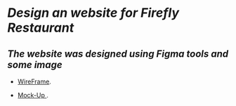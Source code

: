 # ***Design an  website for Firefly Restaurant***

## ***The website was designed using Figma tools and some image***

- [WireFrame](https://www.figma.com/file/v1xTiTyaF5Yk57IQExzjvt/Untitled?type=design&node-id=0-1&mode=design&t=7QjCGKA3SxaHxBpb-0).

- [Mock-Up ](https://www.figma.com/file/2b4DvMDC8qlwQbequbPLuT/Untitled?type=design&node-id=0-1&mode=design&t=7ReqKpXcZs5rphEj-0).

